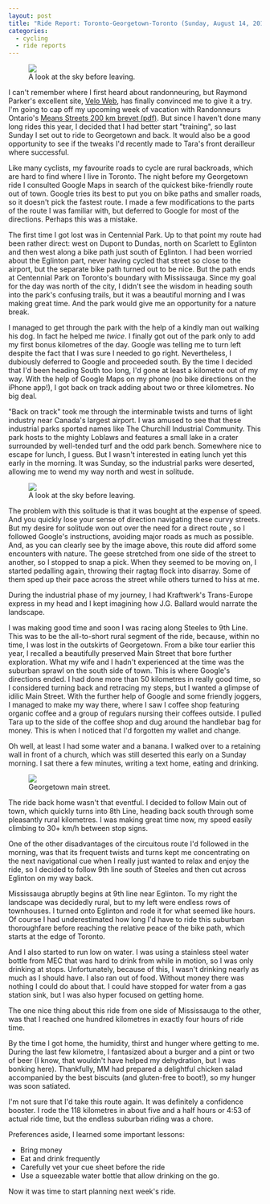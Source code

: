 ```yaml
---
layout: post
title: "Ride Report: Toronto-Georgetown-Toronto (Sunday, August 14, 2011)"
categories:
  - cycling
  - ride reports
---
```


<figure>
<img src="/images/2011/08/morning-sky.jpg" />
<figcaption>A look at the sky before leaving.</figcaption>
</figure>

I can't remember where I first heard about randonneuring, but Raymond Parker's excellent site, [Velo Web][veloweb], has finally convinced me to give it a try. I'm going to cap off my upcoming week of vacation with Randonneurs Ontario's [Means Streets 200 km brevet (pdf)][Mean Streets]. But since I haven't done many long rides this year, I decided that I had better start "training", so last Sunday I set out to ride to Georgetown and back. It would also be a good opportunity to see if the tweaks I'd recently made to Tara's front derailleur where successful.

Like many cyclists, my favourite roads to cycle are rural backroads, which are hard to find where I live in Toronto. The night before my Georgetown ride I consulted Google Maps in search of the quickest bike-friendly route out of town. Google tries its best to put you on bike paths and smaller roads, so it doesn't pick the fastest route. I made a few modifications to the parts of the route I was familiar with, but deferred to Google for most of the directions. Perhaps this was a mistake.

The first time I got lost was in Centennial Park. Up to that point my route had been rather direct: west on Dupont to Dundas, north on Scarlett to Eglinton and then west along a bike path just south of Eglinton. I had been worried about the Eglinton part, never having cycled that street so close to the airport, but the separate bike path turned out to be nice. But the path ends at Centennial Park on Toronto's boundary with Mississauga. Since my goal for the day was north of the city, I didn't see the wisdom in heading south into the park's confusing trails, but it was a beautiful morning and I was making great time. And the park would give me an opportunity for a nature break.

I managed to get through the park with the help of a kindly man out walking his dog. In fact he helped me *twice*. I finally got out of the park only to add my first bonus kilometres of the day. Google was telling me to turn left despite the fact that I was sure I needed to go right. Nevertheless, I dubiously deferred to Google and proceeded south. By the time I decided that I'd been heading South too long, I'd gone at least a kilometre out of my way. With the help of Google Maps on my phone (no bike directions on the iPhone app!), I got back on track adding about two or three kilometres. No big deal.

"Back on track" took me through the interminable twists and turns of light industry near Canada's largest airport. I was amused to see that these industrial parks sported names like The Churchill Industrial Community. This park hosts to the mighty Loblaws and features a small lake in a crater surrounded by well-tended turf and the odd park bench. Somewhere nice to escape for lunch, I guess. But I wasn't interested in eating lunch yet this early in the morning. It was Sunday, so the industrial parks were deserted, allowing me to wend my way north and west in solitude. 

<figure>

<img src="/images/2011/08/goose-crossing.jpg" />

<figcaption>A look at the sky before leaving.</figcaption>
</figure>

The problem with this solitude is that it was bought at the expense of speed. And you quickly lose your sense of direction navigating these curvy streets. But my desire for solitude won out over the need for a direct route , so I followed Google's instructions, avoiding major roads as much as possible. And, as you can clearly see by the image above, this route did afford some encounters with nature. The geese stretched from one side of the street to another, so I stopped to snap a pick. When they seemed to be moving on, I started pedalling again, throwing their ragtag flock into disarray. Some of them sped up their pace across the street while others turned to hiss at me.

During the industrial phase of my journey, I had Kraftwerk's Trans-Europe express in my head and I kept imagining how J.G. Ballard would narrate the landscape. 

I was making good time and soon I was racing along Steeles to 9th Line. This was to be the all-to-short rural segment of the ride, because, within no time, I was lost in the outskirts of Georgetown. From a bike tour earlier this year, I recalled a beautifully preserved Main Street that bore further exploration. What my wife and I hadn't experienced at the time was the suburban sprawl on the south side of town. This is where Google's directions ended. I had done more than 50 kilometres in really good time, so I considered turning back and retracing my steps, but I wanted a glimpse of idilic Main Street. With the further help of Google and some friendly joggers, I managed to make my way there, where I saw I coffee shop featuring organic coffee and a group of regulars nursing their coffees outside. I pulled Tara up to the side of the coffee shop and dug around the handlebar bag for money. This is when I noticed that I'd forgotten my wallet and change. 

Oh well, at least I had some water and a banana. I walked over to a retaining wall in front of a church, which was still deserted this early on a Sunday morning. I sat there a few minutes, writing a text home, eating and drinking.

<figure>
<img src="/images/2011/08/tara-resting-in-georgetown.jpg" />
<figcaption>Georgetown main street.</figcaption>
</figure>

The ride back home wasn't that eventful. I decided to follow Main out of town, which quickly turns into 8th Line, heading back south through some pleasantly rural kilometres. I was making great time now, my speed easily climbing to 30+ km/h between stop signs. 

One of the other disadvantages of the circuitous route I'd followed in the morning, was that its frequent twists and turns kept me concentrating on the next navigational cue when I really just wanted to relax and enjoy the ride, so I decided to follow 9th line south of Steeles and then cut across Eglinton on my way back. 

Mississauga abruptly begins at 9th line near Eglinton. To my right the landscape was decidedly rural, but to my left were endless rows of townhouses. I turned onto Eglinton and rode it for what seemed like hours. Of course I had underestimated how long I'd have to ride this suburban thoroughfare before reaching the relative peace of the bike path, which starts at the edge of Toronto. 

And I also started to run low on water. I was using a stainless steel water bottle from MEC that was hard to drink from while in motion, so I was only drinking at stops. Unfortunately, because of this, I wasn't drinking nearly as much as I should have. I also ran out of food. Without money there was nothing I could do about that. I could have stopped for water from a gas station sink, but I was also hyper focused on getting home. 

The one nice thing about this ride from one side of Mississauga to the other, was that I reached one hundred kilometres in exactly four hours of ride time.

By the time I got home, the humidity, thirst and hunger where getting to me. During the last few kilometre, I fantasized about a burger and a pint or two of beer (I know, that wouldn't have helped my dehydration, but I was bonking here). Thankfully, MM had prepared a delightful chicken salad accompanied by the best biscuits (and gluten-free to boot!), so my hunger was soon satiated.

I'm not sure that I'd take this route again. It was definitely a confidence booster. I rode the 118 kilometres in about five and a half hours or 4:53 of actual ride time, but the endless suburban riding was a chore. 

Preferences aside, I learned some important lessons:
* Bring money
* Eat and drink frequently
* Carefully vet your cue sheet before the ride
* Use a squeezable water bottle that allow drinking on the go.

Now it was time to start planning next week's ride.




[veloweb]: http://veloweb.ca/randonneuring/
[Mean Streets]: http://www.randonneursontario.ca/routes/tor-pdf/Mean_Streets_200.pdf
